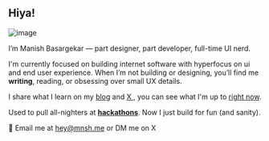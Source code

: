 
<h2> Hiya!</h1> 

![image](https://github.com/user-attachments/assets/1326cd6d-2be4-4d5e-ac42-c52f47b23953)


<p>I’m Manish Basargekar — part designer, part developer, full-time UI nerd.</p>

<p>I'm currently focused on building internet software with hyperfocus on ui and end user experience. When I’m not building or designing, you’ll find me <b>writing</b>, reading, or obsessing over small UX details.</p>

<p>I share what I learn on my <a href="https://mnsh.me/blog" target="_blank">blog</a> and <a href="https://twitter.com/madebymanish" target="_blank">
X
</a>  , you can see what I'm up to <a href="https://mnsh.me/now" target="_blank">right now</a>.</p>


<p>Used to pull all-nighters at <a href="https://devpost.com/mnsh" target="_blank"><b>hackathons</b></a>. Now I just build for fun (and sanity).</p>

<p>💌 Email me at <a href="mailto:hey@mnsh.me">hey@mnsh.me</a> or DM me on X </p>

